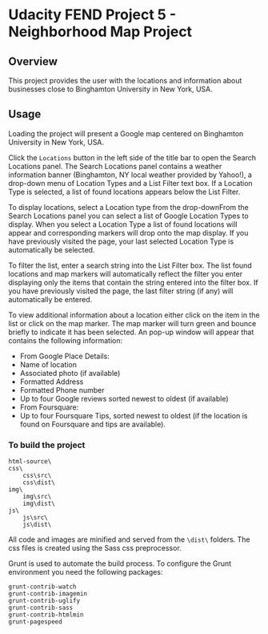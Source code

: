 # Udacity FEND Project 5 - Neighborhood Map Project

## Overview

This project provides the user with the locations and information about businesses close to Binghamton University in New York, USA.

## Usage

Loading the project will present a Google map centered on Binghamton University in New York, USA.

Click the `Locations` button in the left side of the title bar to open the Search Locations panel. The Search Locations panel contains a weather information banner (Binghamton, NY local weather provided by Yahoo!), a drop-down menu of Location Types and a List Filter text box. If a Location Type is selected, a list of found locations appears below the List Filter.

To display locations, select a Location type from the drop-downFrom the Search Locations panel you can select a list of Google Location Types to display. When you select a Location Type a list of found locations will appear and corresponding markers will drop onto the map display. If you have previously visited the page, your last selected Location Type is automatically be selected.

To filter the list, enter a search string into the List Filter box. The list found locations and map markers will automatically reflect the filter you enter displaying only the items that contain the string entered into the filter box. If you have previously visited the page, the last filter string (if any) will automatically be entered.

To view additional information about a location either click on the item in the list or click on the map marker. The map marker will turn green and bounce briefly to indicate it has been selected. An pop-up window will appear that contains the following information:

* From Google Place Details:
 * Name of location
 * Associated photo (if available)
 * Formatted Address
 * Formatted Phone number
 * Up to four Google reviews sorted newest to oldest (if available)
* From Foursquare:
 * Up to four Foursquare Tips, sorted newest to oldest (if the location is found on Foursquare and tips are available).

### To build the project

```
html-source\
css\
    css\src\
    css\dist\
img\
    img\src\
    img\dist\
js\
 	js\src\
 	js\dist\
```

All code and images are minified and served from the `\dist\` folders. The css files is created using the Sass css preprocessor.

Grunt is used to automate the build process. To configure the Grunt environment you need the following packages:

```
grunt-contrib-watch
grunt-contrib-imagemin
grunt-contrib-uglify
grunt-contrib-sass
grunt-contrib-htmlmin
grunt-pagespeed
```

